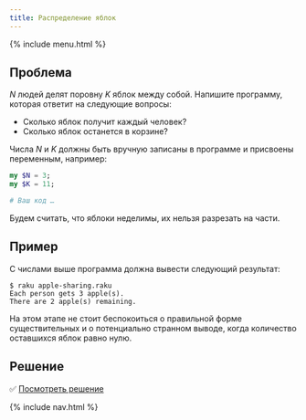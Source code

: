 ```yaml
---
title: Распределение яблок
---
```


{% include menu.html %}

## Проблема

_N_ людей делят поровну _K_ яблок между собой. Напишите программу, которая
ответит на следующие вопросы:

* Сколько яблок получит каждый человек?
* Сколько яблок останется в корзине?

Числа _N_ и _K_ должны быть вручную записаны в программе и присвоены переменным,
например:

```raku
my $N = 3;
my $K = 11;

# Ваш код …
```

Будем считать, что яблоки неделимы, их нельзя разрезать на части.

## Пример

С числами выше программа должна вывести следующий результат:

```console
$ raku apple-sharing.raku
Each person gets 3 apple(s).
There are 2 apple(s) remaining.
```

На этом этапе не стоит беспокоиться о правильной форме существительных и
о потенциально странном выводе, когда количество оставшихся яблок равно нулю.

## Решение

✅ [Посмотреть решение](solution)

{% include nav.html %}
